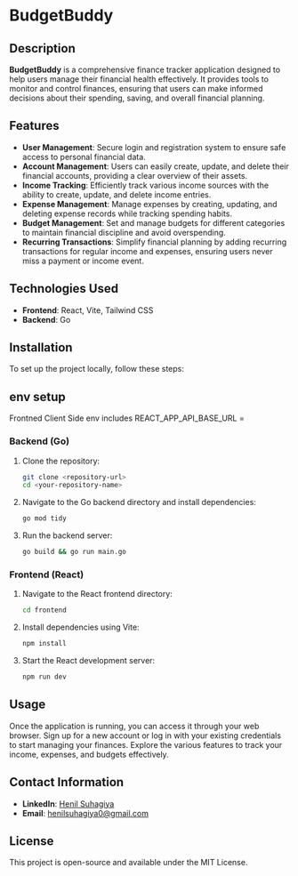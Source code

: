 
# BudgetBuddy

## Description

**BudgetBuddy** is a comprehensive finance tracker application designed to help users manage their financial health effectively. It provides tools to monitor and control finances, ensuring that users can make informed decisions about their spending, saving, and overall financial planning.

## Features

- **User Management**: Secure login and registration system to ensure safe access to personal financial data.
- **Account Management**: Users can easily create, update, and delete their financial accounts, providing a clear overview of their assets.
- **Income Tracking**: Efficiently track various income sources with the ability to create, update, and delete income entries.
- **Expense Management**: Manage expenses by creating, updating, and deleting expense records while tracking spending habits.
- **Budget Management**: Set and manage budgets for different categories to maintain financial discipline and avoid overspending.
- **Recurring Transactions**: Simplify financial planning by adding recurring transactions for regular income and expenses, ensuring users never miss a payment or income event.

## Technologies Used

- **Frontend**: React, Vite, Tailwind CSS
- **Backend**: Go

## Installation

To set up the project locally, follow these steps:

## env setup

Frontned Client Side env includes
REACT_APP_API_BASE_URL = <Your localhost backend url>



### Backend (Go)

1. Clone the repository:
   ```bash
   git clone <repository-url>
   cd <your-repository-name>
   ```

2. Navigate to the Go backend directory and install dependencies:
   ```bash
   go mod tidy
   ```

3. Run the backend server:
   ```bash
   go build && go run main.go
   ```

### Frontend (React)

1. Navigate to the React frontend directory:
   ```bash
   cd frontend
   ```

2. Install dependencies using Vite:
   ```bash
   npm install
   ```

3. Start the React development server:
   ```bash
   npm run dev
   ```

## Usage

Once the application is running, you can access it through your web browser. Sign up for a new account or log in with your existing credentials to start managing your finances. Explore the various features to track your income, expenses, and budgets effectively.

## Contact Information

- **LinkedIn**: [Henil Suhagiya](https://www.linkedin.com/in/henil-suhagiya-4b86461a5/)
- **Email**: henilsuhagiya0@gmail.com

## License

This project is open-source and available under the MIT License.
